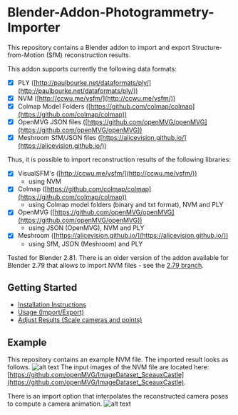# Blender-Addon-Photogrammetry-Importer
This repository contains a Blender addon to import and export Structure-from-Motion (SfM) reconstruction results.

This addon supports currently the following data formats: 
- [x] PLY ([http://paulbourke.net/dataformats/ply/](http://paulbourke.net/dataformats/ply/))
- [x] NVM ([http://ccwu.me/vsfm/](http://ccwu.me/vsfm/))
- [x] Colmap Model Folders ([https://github.com/colmap/colmap](https://github.com/colmap/colmap))
- [x] OpenMVG JSON files ([https://github.com/openMVG/openMVG](https://github.com/openMVG/openMVG))
- [x] Meshroom SfM/JSON files ([https://alicevision.github.io/](https://alicevision.github.io/))

Thus, it is possible to import reconstruction results of the following libraries:
- [x] VisualSFM's ([http://ccwu.me/vsfm/](http://ccwu.me/vsfm/))
	* using NVM
- [x] Colmap ([https://github.com/colmap/colmap](https://github.com/colmap/colmap)) 
	* using Colmap model folders (binary and txt format), NVM and PLY 
- [x] OpenMVG ([https://github.com/openMVG/openMVG](https://github.com/openMVG/openMVG))
	* using JSON (OpenMVG), NVM and PLY
- [x] Meshroom ([https://alicevision.github.io/](https://alicevision.github.io/))
	* using SfM, JSON (Meshroom) and PLY

Tested for Blender 2.81. There is an older version of the addon available for Blender 2.79 that allows to import NVM files - see the [2.79 branch](https://github.com/SBCV/Blender-Import-NVM-Addon/tree/blender279).

## Getting Started
- [Installation Instructions](doc/markdown/installation.md)
- [Usage (Import/Export)](doc/markdown/usage.md)
- [Adjust Results (Scale cameras and points)](doc/markdown/adjustment.md)

## Example
This repository contains an example NVM file. The imported result looks as follows.
![alt text](https://github.com/SBCV/Blender-Import-NVM-Addon/blob/master/images/import_result.jpg)
The input images of the NVM file are located here: [https://github.com/openMVG/ImageDataset_SceauxCastle](https://github.com/openMVG/ImageDataset_SceauxCastle).

There is an import option that interpolates the reconstructed camera poses to compute a camera animation.
![alt text](https://github.com/SBCV/Blender-Import-NVM-Addon/blob/master/images/camera_animation.gif)



